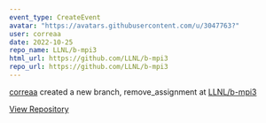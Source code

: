 ```yaml
---
event_type: CreateEvent
avatar: "https://avatars.githubusercontent.com/u/3047763?"
user: correaa
date: 2022-10-25
repo_name: LLNL/b-mpi3
html_url: https://github.com/LLNL/b-mpi3
repo_url: https://github.com/LLNL/b-mpi3
---
```


<a href='https://github.com/correaa' target='_blank'>correaa</a> created a new branch, remove_assignment at <a href='https://github.com/LLNL/b-mpi3' target='_blank'>LLNL/b-mpi3</a>

<a href='https://github.com/LLNL/b-mpi3' target='_blank'>View Repository</a>